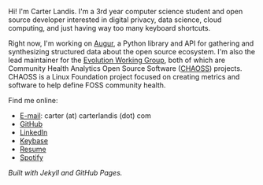 Hi! I'm Carter Landis. I'm a 3rd year computer science student and open source developer interested in digital privacy, data science, cloud computing, and just having way too many keyboard shortcuts.

Right now, I'm working on [Augur](https://github.com/chaoss/augur), a Python library and API for gathering and synthesizing structured data about the open source ecosystem. I'm also the lead maintainer for the [Evolution Working Group](https://github.com/chaoss/wg-evolution), both of which are Community Health Analytics Open Source Software ([CHAOSS](https://chaoss.community)) projects. CHAOSS is a Linux Foundation project focused on creating metrics and software to help define FOSS community health.

Find me online:
- [E-mail](mailto:carter@carterlandis.com): carter (at) carterlandis (dot) com
- [GitHub](https://github.com/ccarterlandis)
- [LinkedIn](https://linkedin.com/in/ccarterlandis)
- [Keybase](https://keybase.io/ccarterlandis)
- [Resume](https://ccarterlandis.github.com/resume.pdf)
- [Spotify](https://open.spotify.com/user/c.landis?si=-EeWnQXTTRy28bZgIBCqVA)

_Built with Jekyll and GitHub Pages._
